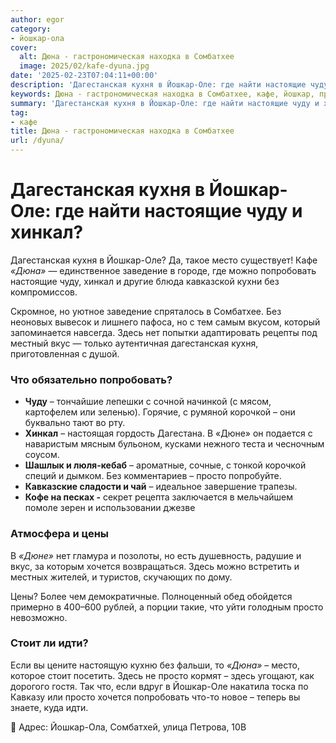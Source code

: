 ```yaml
---
author: egor
category:
- йошкар-ола
cover:
  alt: Дюна - гастрономическая находка в Сомбатхее
  image: 2025/02/kafe-dyuna.jpg
date: '2025-02-23T07:04:11+00:00'
description: 'Дагестанская кухня в Йошкар-Оле: где найти настоящие чуду и хинкал? Дагестанская кухня в Йошкар-Оле? Да, такое место существует! Кафе «Дюна» —...'
keywords: Дюна - гастрономическая находка в Сомбатхее, кафе, йошкар, просто, дагестанская, кухня, оле, чуду, хинкал, попробовать, настоящие, место, дюна, заведение, вкус, корочкой, дюне
summary: 'Дагестанская кухня в Йошкар-Оле: где найти настоящие чуду и хинкал? Дагестанская кухня в Йошкар-Оле? Да, такое место существует! Кафе «Дюна» —...'
tag:
- кафе
title: Дюна - гастрономическая находка в Сомбатхее
url: /dyuna/
---
```


# **Дагестанская кухня в Йошкар-Оле: где найти настоящие чуду и хинкал?**

Дагестанская кухня в Йошкар-Оле? Да, такое место существует! Кафе _«Дюна»_ — единственное заведение в городе, где можно попробовать настоящие чуду, хинкал и другие блюда кавказской кухни без компромиссов.

Скромное, но уютное заведение спряталось в Сомбатхее. Без неоновых вывесок и лишнего пафоса, но с тем самым вкусом, который запоминается навсегда. Здесь нет попытки адаптировать рецепты под местный вкус — только аутентичная дагестанская кухня, приготовленная с душой.

### **Что обязательно попробовать?**

- **Чуду** – тончайшие лепешки с сочной начинкой (с мясом, картофелем или зеленью). Горячие, с румяной корочкой – они буквально тают во рту.
- **Хинкал** – настоящая гордость Дагестана. В «Дюне» он подается с наваристым мясным бульоном, кусками нежного теста и чесночным соусом.
- **Шашлык и люля-кебаб** – ароматные, сочные, с тонкой корочкой специй и дымком. Без комментариев – просто попробуйте.
- **Кавказские сладости и чай** – идеальное завершение трапезы.
- **Кофе на песках \-** секрет рецепта заключается в мельчайшем помоле зерен и использовании джезве

### **Атмосфера и цены**

В _«Дюне»_ нет гламура и позолоты, но есть душевность, радушие и вкус, за которым хочется возвращаться. Здесь можно встретить и местных жителей, и туристов, скучающих по дому.

Цены? Более чем демократичные. Полноценный обед обойдется примерно в 400–600 рублей, а порции такие, что уйти голодным просто невозможно.

### **Стоит ли идти?**

Если вы цените настоящую кухню без фальши, то _«Дюна»_ – место, которое стоит посетить. Здесь не просто кормят – здесь угощают, как дорогого гостя. Так что, если вдруг в Йошкар-Оле накатила тоска по Кавказу или просто хочется попробовать что-то новое – теперь вы знаете, куда идти.

📍 Адрес: Йошкар-Ола, Сомбатхей, улица Петрова, 10В